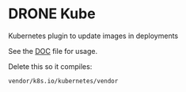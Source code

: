 # DRONE Kube

Kubernetes plugin to update images in deployments

See the [DOC](DOCS.md) file for usage. 

Delete this so it compiles: 
```
vendor/k8s.io/kubernetes/vendor
```
